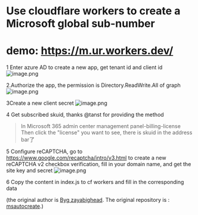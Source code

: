# Use cloudflare workers to create a Microsoft global sub-number
# demo: https://m.ur.workers.dev/


1 Enter azure AD to create a new app, get tenant id and client id
![image.png](https://i.loli.net/2020/01/26/57GcEDYlQFTOMBL.png)

2.Authorize the app, the permission is Directory.ReadWrite.All of graph
![image.png](https://res.cloudinary.com/image-cdn-78/image/upload/v1605445897/idcreation_vpdqmc.png)

3Create a new client secret
![image.png](https://res.cloudinary.com/image-cdn-78/image/upload/v1605446054/client_secret_khqfox.png)

4 Get subscribed skuid, thanks @tanst for providing the method
> In Microsoft 365 admin center management panel-billing-license
> Then click the "license" you want to see, there is skuid in the address bar了



5 Configure reCAPTCHA, go to https://www.google.com/recaptcha/intro/v3.html to create a new reCAPTCHA v2 checkbox verification, fill in your domain name, and get the site key and secret 
![image.png](https://res.cloudinary.com/image-cdn-78/image/upload/v1605446131/recaptcha_abgwi3.png)



6 Copy the content in index.js to cf workers and fill in the corresponding data


(the original author is [Byg zayabighead](https://github.com/zayabighead/msautocreate). The original repository is : [msautocreate](https://github.com/365a1/msautocreate).)
